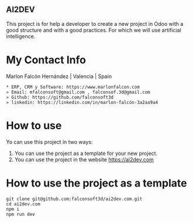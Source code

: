 ## AI2DEV
This project is for help a developer to create a new project in Odoo with a good structure and with a good practices. For which we will use artificial intelligence.

# My Contact Info
Marlon Falcón Hernández | Valencia | Spain
```
* ERP, CRM y Software: https://www.marlonfalcon.com
» Email: mfalconsoft@gmail.com , falconsof.3d@gmail.com
» Github: https://github.com/falconsoft3d
» linkedin: https://linkedin.com/in/marlon-falcón-3a2aa9a4
```

# How to use
Yo can use this project in two ways:
1. You can use the project as a template for your new project.
2. You can use the project in the website https://ai2dev.com

# How to use the project as a template
```
git clone git@github.com:falconsoft3d/ai2dev.com.git
cd ai2dev.com
npm i
npm run dev
```


